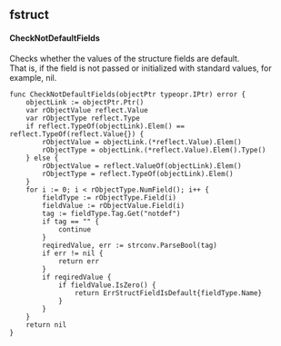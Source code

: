 ## fstruct

#### CheckNotDefaultFields
Checks whether the values ​​of the structure fields are default.<br>
That is, if the field is not passed or initialized with standard values, for example, nil.
```golang
func CheckNotDefaultFields(objectPtr typeopr.IPtr) error {
	objectLink := objectPtr.Ptr()
	var rObjectValue reflect.Value
	var rObjectType reflect.Type
	if reflect.TypeOf(objectLink).Elem() == reflect.TypeOf(reflect.Value{}) {
		rObjectValue = objectLink.(*reflect.Value).Elem()
		rObjectType = objectLink.(*reflect.Value).Elem().Type()
	} else {
		rObjectValue = reflect.ValueOf(objectLink).Elem()
		rObjectType = reflect.TypeOf(objectLink).Elem()
	}
	for i := 0; i < rObjectType.NumField(); i++ {
		fieldType := rObjectType.Field(i)
		fieldValue := rObjectValue.Field(i)
		tag := fieldType.Tag.Get("notdef")
		if tag == "" {
			continue
		}
		reqiredValue, err := strconv.ParseBool(tag)
		if err != nil {
			return err
		}
		if reqiredValue {
			if fieldValue.IsZero() {
				return ErrStructFieldIsDefault{fieldType.Name}
			}
		}
	}
	return nil
}
```